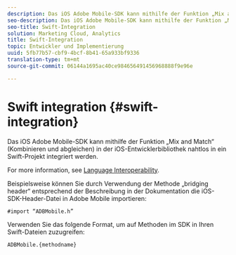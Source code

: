 ```yaml
---
description: Das iOS Adobe Mobile-SDK kann mithilfe der Funktion „Mix and Match“ (Kombinieren und abgleichen) in der iOS-Entwicklerbibliothek nahtlos in ein Swift-Projekt integriert werden.
seo-description: Das iOS Adobe Mobile-SDK kann mithilfe der Funktion „Mix and Match“ (Kombinieren und abgleichen) in der iOS-Entwicklerbibliothek nahtlos in ein Swift-Projekt integriert werden.
seo-title: Swift-Integration
solution: Marketing Cloud, Analytics
title: Swift-Integration
topic: Entwickler und Implementierung
uuid: 5fb77b57-cbf9-4bcf-8b41-65a933bf9336
translation-type: tm+mt
source-git-commit: 06144a1695ac40ce984656491456968888f9e96e

---
```



# Swift integration {#swift-integration}

Das iOS Adobe Mobile-SDK kann mithilfe der Funktion „Mix and Match“ (Kombinieren und abgleichen) in der iOS-Entwicklerbibliothek nahtlos in ein Swift-Projekt integriert werden.

For more information, see [Language Interoperability](https://developer.apple.com/documentation/swift#2984801.html).

Beispielsweise können Sie durch Verwendung der Methode „bridging header“ entsprechend der Beschreibung in der Dokumentation die iOS-SDK-Header-Datei in Adobe Mobile importieren:

```
#import “ADBMobile.h”
```

Verwenden Sie das folgende Format, um auf Methoden im SDK in Ihren Swift-Dateien zuzugreifen:

```
ADBMobile.{methodname}
```

